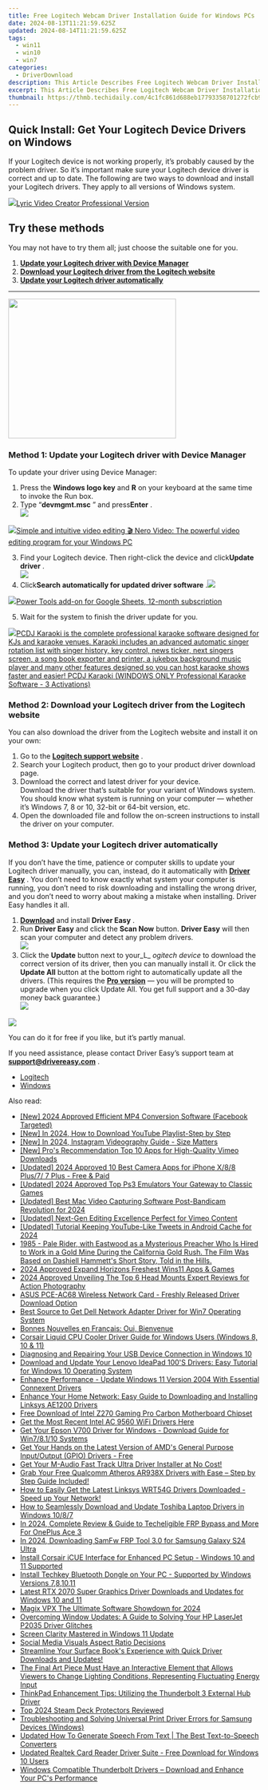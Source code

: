 ```yaml
---
title: Free Logitech Webcam Driver Installation Guide for Windows PCs
date: 2024-08-13T11:21:59.625Z
updated: 2024-08-14T11:21:59.625Z
tags:
  - win11
  - win10
  - win7
categories:
  - DriverDownload
description: This Article Describes Free Logitech Webcam Driver Installation Guide for Windows PCs
excerpt: This Article Describes Free Logitech Webcam Driver Installation Guide for Windows PCs
thumbnail: https://thmb.techidaily.com/4c1fc861d688eb17793358701272fcb990bfc951646524d04a51586ab07132c7.jpg
---
```


## Quick Install: Get Your Logitech Device Drivers on Windows

If your Logitech device is not working properly, it’s probably caused by the problem driver. So it’s important make sure your Logitech device driver is correct and up to date. The following are two ways to download and install your Logitech drivers. They apply to all versions of Windows system.

<!-- affiliate ads begin -->
<a href="https://secure.2checkout.com/order/checkout.php?PRODS=11224199&QTY=1&AFFILIATE=108875&CART=1"><img src="https://secure.avangate.com/images/merchant/e09fdffe648a30658a9657bbed7b2388/products/copy_boxshot_lyricvideo.png" border="0">Lyric Video Creator Professional Version</a>
<!-- affiliate ads end -->
## Try these methods

You may not have to try them all; just choose the suitable one for you.

1. [**Update your Logitech driver with Device Manager**](https://tools.techidaily.com/drivereasy/download/)
2. [**Download your Logitech driver from the Logitech website**](https://tools.techidaily.com/drivereasy/download/)
3. [**Update your Logitech driver automatically**](https://tools.techidaily.com/drivereasy/download/)

---

<!-- affiliate ads begin -->
<a href="https://getlyla.pxf.io/c/5597632/1455723/15391" target="_top" id="1455723"><img src="//a.impactradius-go.com/display-ad/15391-1455723" border="0" alt="" width="336" height="280"/></a><img height="0" width="0" src="https://imp.pxf.io/i/5597632/1455723/15391" style="position:absolute;visibility:hidden;" border="0" />
<!-- affiliate ads end -->
### Method 1: Update your Logitech driver with Device Manager

To update your driver using Device Manager:

1. Press the **Windows logo key** and **R** on your keyboard at the same time to invoke the Run box.
2. Type “**devmgmt.msc** ” and press**Enter** .  
![](https://images.drivereasy.com/wp-content/uploads/2018/12/img_5c1236ba82cd2.png)
<!-- affiliate ads begin -->
<a href="https://store.nero.com/order/checkout.php?PRODS=42296685&QTY=1&AFFILIATE=108875&CART=1"><img src="http://cdnwww.nero.com/nero-com-wAssets/img/banners/2022/video-pp/ScreenshotSlider/Nero-Video-Advanced-editing.JPG" border="0">Simple and intuitive video editing
🎬 Nero Video:
The powerful video editing program for your Windows PC</a>
<!-- affiliate ads end -->
3. Find your Logitech device. Then right-click the device and click**Update driver** .  
![](https://images.drivereasy.com/wp-content/uploads/2018/12/img_5c12391c4150d.jpg)
4. Click**Search automatically for updated driver software** .![](https://images.drivereasy.com/wp-content/uploads/2018/12/img_5c12388b6b361.jpg)
<!-- affiliate ads begin -->
<a href="https://secure.2checkout.com/order/checkout.php?PRODS=4721564&QTY=1&AFFILIATE=108875&CART=1"><img src="https://secure.avangate.com/images/merchant/c14a8df1e1b4d5297e9cb30cb34d5a00/products/copy_power-tools-48.png" border="0">Power Tools add-on for Google Sheets, 12-month subscription</a>
<!-- affiliate ads end -->
5. Wait for the system to finish the driver update for you.

<!-- affiliate ads begin -->
<a href="https://shop.pcdj.com/order/checkout.php?PRODS=4698832&QTY=1&AFFILIATE=108875&CART=1"> <img src="https://secure.avangate.com/images/merchant/47f4b6321e9fd8e8f7326a6adc1a7c1e/products/karaoki-new-searchresultspane.jpg" border="0">PCDJ Karaoki is the complete professional karaoke software designed for KJs and karaoke venues. Karaoki includes an advanced automatic singer rotation list with singer history, key control, news ticker, next singers screen, a song book exporter and printer, a jukebox background music player and many other features designed so you can host karaoke shows faster and easier! 
 PCDJ Karaoki (WINDOWS ONLY Professional Karaoke Software - 3 Activations)</a>
<!-- affiliate ads end -->
### Method 2: Download your Logitech driver from the Logitech website

 You can also download the driver from the Logitech website and install it on your own:

1. Go to the **[Logitech support website](http://support.logitech.com/en%5Fus/home)**  .
2. Search your Logitech product, then go to your product driver download page.
3. Download the correct and latest driver for your device.  
 Download the driver that’s suitable for your variant of Windows system. You should know what system is running on your computer — whether it’s Windows 7, 8 or 10, 32-bit or 64-bit version, etc.
4. Open the downloaded file and follow the on-screen instructions to install the driver on your computer.

### Method 3: Update your Logitech driver automatically

 If you don’t have the time, patience or computer skills to update your Logitech driver manually, you can, instead, do it automatically with **[Driver Easy](https://tools.techidaily.com/drivereasy/download/)**  . You don’t need to know exactly what system your computer is running, you don’t need to risk downloading and installing the wrong driver, and you don’t need to worry about making a mistake when installing. Driver Easy handles it all.

1. [**Download**](https://tools.techidaily.com/drivereasy/download/) and install **Driver Easy** .
2. Run **Driver Easy** and click the **Scan Now** button. **Driver Easy**  will then scan your computer and detect any problem drivers.  
![](https://images.drivereasy.com/wp-content/uploads/2018/10/img_5bd0366bd75a4.jpg)
3. Click the **Update**  button next to your_L_ _ogitech device_ to download the correct version of its driver, then you can manually install it. Or click the **Update All**  button at the bottom right to automatically update all the drivers. (This requires the **[Pro version](https://tools.techidaily.com/drivereasy/download/)**  — you will be prompted to upgrade when you click Update All. You get full support and a 30-day money back guarantee.)  
![](https://images.drivereasy.com/wp-content/uploads/2018/12/img_5c123b354cfcd.jpg)  
<!-- affiliate ads begin -->
<a href="https://store.massmailsoftware.com/order/checkout.php?PRODS=1047974&QTY=1&AFFILIATE=108875&CART=1"><img src="https://secure.avangate.com/images/merchant/dc87c13749315c7217cdc4ac692e704c/banera_for_partners-04_%281%29.jpg" border="0"></a>
<!-- affiliate ads end -->
 You can do it for free if you like, but it’s partly manual.

 If you need assistance, please contact Driver Easy’s support team at **[support@drivereasy.com](https://tools.techidaily.com/drivereasy/download/)**  .

* [Logitech](https://tools.techidaily.com/drivereasy/download/)
* [Windows](https://tools.techidaily.com/drivereasy/download/)

<ins class="adsbygoogle"
     style="display:block"
     data-ad-format="autorelaxed"
     data-ad-client="ca-pub-7571918770474297"
     data-ad-slot="1223367746"></ins>



<ins class="adsbygoogle"
     style="display:block"
     data-ad-client="ca-pub-7571918770474297"
     data-ad-slot="8358498916"
     data-ad-format="auto"
     data-full-width-responsive="true"></ins>

<span class="atpl-alsoreadstyle">Also read:</span>
<div><ul>
<li><a href="https://facebook-video-recording.techidaily.com/new-2024-approved-efficient-mp4-conversion-software-facebook-targeted/"><u>[New] 2024 Approved  Efficient MP4 Conversion Software (Facebook Targeted)</u></a></li>
<li><a href="https://eaxpv-info.techidaily.com/new-in-2024-how-to-download-youtube-playlist-step-by-step/"><u>[New] In 2024, How to Download YouTube Playlist-Step by Step</u></a></li>
<li><a href="https://instagram-clips.techidaily.com/new-in-2024-instagram-videography-guide-size-matters/"><u>[New] In 2024, Instagram Videography Guide - Size Matters</u></a></li>
<li><a href="https://vimeo-videos.techidaily.com/new-pros-recommendation-top-10-apps-for-high-quality-vimeo-downloads/"><u>[New] Pro's Recommendation  Top 10 Apps for High-Quality Vimeo Downloads</u></a></li>
<li><a href="https://article-helps.techidaily.com/updated-2024-approved-10-best-camera-apps-for-iphone-x88-plus7-7-plus-free-and-paid/"><u>[Updated] 2024 Approved  10 Best Camera Apps for iPhone X/8/8 Plus/7/ 7 Plus - Free & Paid</u></a></li>
<li><a href="https://remote-screen-capture.techidaily.com/updated-2024-approved-top-ps3-emulators-your-gateway-to-classic-games/"><u>[Updated] 2024 Approved  Top Ps3 Emulators  Your Gateway to Classic Games</u></a></li>
<li><a href="https://screen-sharing-recording.techidaily.com/updated-best-mac-video-capturing-software-post-bandicam-revolution-for-2024/"><u>[Updated] Best Mac Video Capturing Software  Post-Bandicam Revolution for 2024</u></a></li>
<li><a href="https://vimeo-videos.techidaily.com/updated-next-gen-editing-excellence-perfect-for-vimeo-content/"><u>[Updated] Next-Gen Editing Excellence  Perfect for Vimeo Content</u></a></li>
<li><a href="https://twitter-videos.techidaily.com/updated-tutorial-keeping-youtube-like-tweets-in-android-cache-for-2024/"><u>[Updated] Tutorial  Keeping YouTube-Like Tweets in Android Cache for 2024</u></a></li>
<li><a href="https://hardware-updates.techidaily.com/1985-pale-rider-with-eastwood-as-a-mysterious-preacher-who-is-hired-to-work-in-a-gold-mine-during-the-california-gold-rush-the-film-was-based-on-dashiell-ha147/"><u>1985 - Pale Rider, with Eastwood as a Mysterious Preacher Who Is Hired to Work in a Gold Mine During the California Gold Rush. The Film Was Based on Dashiell Hammett's Short Story, Told in the Hills.</u></a></li>
<li><a href="https://fox-blue.techidaily.com/2024-approved-expand-horizons-freshest-wins11-apps-and-games/"><u>2024 Approved  Expand Horizons  Freshest Wins11 Apps & Games</u></a></li>
<li><a href="https://fox-direct.techidaily.com/2024-approved-unveiling-the-top-6-head-mounts-expert-reviews-for-action-photography/"><u>2024 Approved  Unveiling The Top 6 Head Mounts  Expert Reviews for Action Photography</u></a></li>
<li><a href="https://win-amazing.techidaily.com/asus-pce-ac68-wireless-network-card-freshly-released-driver-download-option/"><u>ASUS PCE-AC68 Wireless Network Card - Freshly Released Driver Download Option</u></a></li>
<li><a href="https://hardware-updates.techidaily.com/best-source-to-get-dell-network-adapter-driver-for-win7-operating-system/"><u>Best Source to Get Dell Network Adapter Driver for Win7 Operating System</u></a></li>
<li><a href="https://mondly-stories.techidaily.com/bonnes-nouvelles-en-francais-oui-bienvenue/"><u>Bonnes Nouvelles en Français: Oui, Bienvenue</u></a></li>
<li><a href="https://hardware-updates.techidaily.com/corsair-liquid-cpu-cooler-driver-guide-for-windows-users-windows-8-10-and-11/"><u>Corsair Liquid CPU Cooler Driver Guide for Windows Users (Windows 8, 10 & 11)</u></a></li>
<li><a href="https://hardware-updates.techidaily.com/diagnosing-and-repairing-your-usb-device-connection-in-windows-10/"><u>Diagnosing and Repairing Your USB Device Connection in Windows 10</u></a></li>
<li><a href="https://hardware-updates.techidaily.com/download-and-update-your-lenovo-ideapad-100s-drivers-easy-tutorial-for-windows-10-operating-system/"><u>Download and Update Your Lenovo IdeaPad 100'S Drivers: Easy Tutorial for Windows 10 Operating System</u></a></li>
<li><a href="https://hardware-updates.techidaily.com/enhance-performance-update-windows-11-version-2004-with-essential-connexent-drivers/"><u>Enhance Performance - Update Windows 11 Version 2004 With Essential Connexent Drivers</u></a></li>
<li><a href="https://hardware-updates.techidaily.com/enhance-your-home-network-easy-guide-to-downloading-and-installing-linksys-ae1200-drivers/"><u>Enhance Your Home Network: Easy Guide to Downloading and Installing Linksys AE1200 Drivers</u></a></li>
<li><a href="https://hardware-updates.techidaily.com/free-download-of-intel-z270-gaming-pro-carbon-motherboard-chipset/"><u>Free Download of Intel Z270 Gaming Pro Carbon Motherboard Chipset</u></a></li>
<li><a href="https://hardware-updates.techidaily.com/get-the-most-recent-intel-ac-9560-wifi-drivers-here/"><u>Get the Most Recent Intel AC 9560 WiFi Drivers Here</u></a></li>
<li><a href="https://hardware-updates.techidaily.com/get-your-epson-v700-driver-for-windows-download-guide-for-win78110-systems/"><u>Get Your Epson V700 Driver for Windows - Download Guide for Win7/8.1/10 Systems</u></a></li>
<li><a href="https://hardware-updates.techidaily.com/1722965986762-get-your-hands-on-the-latest-version-of-amds-general-purpose-inputoutput-gpio-drivers-free/"><u>Get Your Hands on the Latest Version of AMD's General Purpose Input/Output (GPIO) Drivers - Free</u></a></li>
<li><a href="https://hardware-updates.techidaily.com/1722956815587-get-your-m-audio-fast-track-ultra-driver-installer-at-no-cost/"><u>Get Your M-Audio Fast Track Ultra Driver Installer at No Cost!</u></a></li>
<li><a href="https://hardware-updates.techidaily.com/1722969846266-grab-your-free-qualcomm-atheros-ar938x-drivers-with-ease-step-by-step-guide-included/"><u>Grab Your Free Qualcomm Atheros AR938X Drivers with Ease – Step by Step Guide Included!</u></a></li>
<li><a href="https://hardware-updates.techidaily.com/how-to-easily-get-the-latest-linksys-wrt54g-drivers-downloaded-speed-up-your-network/"><u>How to Easily Get the Latest Linksys WRT54G Drivers Downloaded - Speed up Your Network!</u></a></li>
<li><a href="https://hardware-updates.techidaily.com/how-to-seamlessly-download-and-update-toshiba-laptop-drivers-in-windows-1087/"><u>How to Seamlessly Download and Update Toshiba Laptop Drivers in Windows 10/8/7</u></a></li>
<li><a href="https://easy-unlock-android.techidaily.com/in-2024-complete-review-and-guide-to-techeligible-frp-bypass-and-more-for-oneplus-ace-3-by-drfone-android/"><u>In 2024, Complete Review & Guide to Techeligible FRP Bypass and More For OnePlus Ace 3</u></a></li>
<li><a href="https://android-unlock.techidaily.com/in-2024-downloading-samfw-frp-tool-30-for-samsung-galaxy-s24-ultra-by-drfone-android/"><u>In 2024, Downloading SamFw FRP Tool 3.0 for Samsung Galaxy S24 Ultra</u></a></li>
<li><a href="https://hardware-updates.techidaily.com/install-corsair-icue-interface-for-enhanced-pc-setup-windows-10-and-11-supported/"><u>Install Corsair iCUE Interface for Enhanced PC Setup - Windows 10 and 11 Supported</u></a></li>
<li><a href="https://hardware-updates.techidaily.com/install-techkey-bluetooth-dongle-on-your-pc-supported-by-windows-versions-781011/"><u>Install Techkey Bluetooth Dongle on Your PC - Supported by Windows Versions 7,8,10,11</u></a></li>
<li><a href="https://hardware-updates.techidaily.com/latest-rtx-2070-super-graphics-driver-downloads-and-updates-for-windows-10-and-11/"><u>Latest RTX 2070 Super Graphics Driver Downloads and Updates for Windows 10 and 11</u></a></li>
<li><a href="https://extra-support.techidaily.com/magix-vpx-the-ultimate-software-showdown-for-2024/"><u>Magix VPX  The Ultimate Software Showdown for 2024</u></a></li>
<li><a href="https://hardware-updates.techidaily.com/overcoming-window-updates-a-guide-to-solving-your-hp-laserjet-p2035-driver-glitches/"><u>Overcoming Window Updates: A Guide to Solving Your HP LaserJet P2035 Driver Glitches</u></a></li>
<li><a href="https://graphic-issues.techidaily.com/screen-clarity-mastered-in-windows-11-update/"><u>Screen Clarity Mastered in Windows 11 Update</u></a></li>
<li><a href="https://facebook-video-recording.techidaily.com/social-media-visuals-aspect-ratio-decisions/"><u>Social Media Visuals  Aspect Ratio Decisions</u></a></li>
<li><a href="https://hardware-updates.techidaily.com/streamline-your-surface-books-experience-with-quick-driver-downloads-and-updates/"><u>Streamline Your Surface Book's Experience with Quick Driver Downloads and Updates!</u></a></li>
<li><a href="https://hardware-updates.techidaily.com/the-final-art-piece-must-have-an-interactive-element-that-allows-viewers-to-change-lighting-conditions-representing-fluctuating-energy-input/"><u>The Final Art Piece Must Have an Interactive Element that Allows Viewers to Change Lighting Conditions, Representing Fluctuating Energy Input</u></a></li>
<li><a href="https://hardware-updates.techidaily.com/thinkpad-enhancement-tips-utilizing-the-thunderbolt-3-external-hub-driver/"><u>ThinkPad Enhancement Tips: Utilizing the Thunderbolt 3 External Hub Driver</u></a></li>
<li><a href="https://games-able.techidaily.com/top-2024-steam-deck-protectors-reviewed/"><u>Top 2024 Steam Deck Protectors Reviewed</u></a></li>
<li><a href="https://hardware-updates.techidaily.com/troubleshooting-and-solving-universal-print-driver-errors-for-samsung-devices-windows/"><u>Troubleshooting and Solving Universal Print Driver Errors for Samsung Devices (Windows)</u></a></li>
<li><a href="https://ai-topics.techidaily.com/updated-how-to-generate-speech-from-text-the-best-text-to-speech-converters/"><u>Updated How To Generate Speech From Text | The Best Text-to-Speech Converters</u></a></li>
<li><a href="https://hardware-updates.techidaily.com/updated-realtek-card-reader-driver-suite-free-download-for-windows-10-users/"><u>Updated Realtek Card Reader Driver Suite - Free Download for Windows 10 Users</u></a></li>
<li><a href="https://hardware-updates.techidaily.com/windows-compatible-thunderbolt-drivers-download-and-enhance-your-pcs-performance/"><u>Windows Compatible Thunderbolt Drivers – Download and Enhance Your PC's Performance</u></a></li>
</ul></div>

